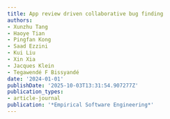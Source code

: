 ```yaml
---
title: App review driven collaborative bug finding
authors:
- Xunzhu Tang
- Haoye Tian
- Pingfan Kong
- Saad Ezzini
- Kui Liu
- Xin Xia
- Jacques Klein
- Tegawendé F Bissyandé
date: '2024-01-01'
publishDate: '2025-10-03T13:31:54.907277Z'
publication_types:
- article-journal
publication: '*Empirical Software Engineering*'
---
```

